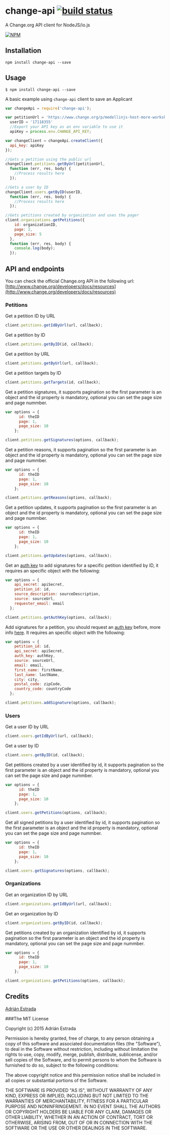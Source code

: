 # change-api [![build status](https://travis-ci.org/edsadr/change-api.svg?branch=master)](http://travis-ci.org/edsadr/change-api)

A Change.org API client for NodeJS/io.js

[![NPM](https://nodei.co/npm/change-api.png)](https://nodei.co/npm/change-api/)

## Installation

```
npm install change-api --save
```

## Usage

```
$ npm install change-api --save
```

A basic example using `change-api` client to save an Applicant

``` js
var changeApi = require('change-api');

var petitionUrl = 'https://www.change.org/p/medellinjs-host-more-workshops-for-all-talks', 
  userID = '17118355'
  //Export your API key as an env variable to use it
  apiKey = process.env.CHANGE_API_KEY;

var changeClient = changeApi.createClient({
  api_key: apiKey
});

//Gets a petition using the public url
changeClient.petitions.getByUrl(petitionUrl,
  function (err, res, body) {
    //Process results here
  });

//Gets a user by ID
changeClient.users.getByID(userID,
  function (err, res, body) {
    //Process results here
  });

//Gets petitions created by organization and uses the pager
client.organizations.getPetitions({
    id: organizationID,
    page: 2,
    page_size: 5
  },
  function (err, res, body) {
    console.log(body);
  });
```
## API and endpoints

You can check the official Change.org API in the following url: [http://www.change.org/developers/docs/resources](http://www.change.org/developers/docs/resources)

### Petitions

Get a petition ID by URL

``` js
client.petitions.getIdByUrl(url, callback);
```

Get a petition by ID

``` js
client.petitions.getByID(id, callback);
```

Get a petition by URL

``` js
client.petitions.getByUrl(url, callback);
```

Get a petition targets by ID

``` js
client.petitions.getTargets(id, callback);
```

Get a petition signatures, it supports pagination so the first parameter is an object and the id property is mandatory, optional you can set the page size and page nummber.

``` js
var options = {
      id: theID
      page: 1,
      page_size: 10
    };

client.petitions.getSignatures(options, callback);
```

Get a petition reasons, it supports pagination so the first parameter is an object and the id property is mandatory, optional you can set the page size and page nummber.

``` js
var options = {
      id: theID
      page: 1,
      page_size: 10
    };

client.petitions.getReasons(options, callback);
```

Get a petition updates, it supports pagination so the first parameter is an object and the id property is mandatory, optional you can set the page size and page nummber.

``` js
var options = {
      id: theID
      page: 1,
      page_size: 10
    };

client.petitions.getUpdates(options, callback);
```

Get an [auth key](http://www.change.org/developers/docs/resources/petitions/auth-keys) to add signatures for a specific petition identified by ID, it requires an specific object with the following: 

``` js
var options = {
    api_secret: apiSecret,
    petition_id: id,
    source_description: sourceDescription,
    source: sourceUrl,
    requester_email: email
  };

client.petitions.getAuthKey(options, callback);
```

Add signatures for a petition, you should request an [auth key](http://www.change.org/developers/docs/resources/petitions/auth-keys) before, more info [here](https://www.change.org/developers/docs/resources/petitions/signatures#post-signatures). It requires an specific object with the following: 

``` js
var options = {
    petition_id: id,
    api_secret: apiSecret,
    auth_key: authKey,
    source: sourceUrl,
    email: email,
    first_name: firstName,
    last_name: lastName,
    city: city,
    postal_code: zipCode,
    country_code: countryCode    
  };

client.petitions.addSignature(options, callback);
```

### Users

Get a user ID by URL

``` js
client.users.getIdByUrl(url, callback);
```

Get a user by ID

``` js
client.users.getByID(id, callback);
```

Get petitions created by a user identified by id, it supports pagination so the first parameter is an object and the id property is mandatory, optional you can set the page size and page nummber.

``` js
var options = {
      id: theID
      page: 1,
      page_size: 10
    };

client.users.getPetitions(options, callback);
```

Get all signed petitions by a user identified by id, it supports pagination so the first parameter is an object and the id property is mandatory, optional you can set the page size and page nummber.

``` js
var options = {
      id: theID
      page: 1,
      page_size: 10
    };

client.users.getSignatures(options, callback);
```

### Organizations

Get an organization ID by URL

``` js
client.organizations.getIdByUrl(url, callback);
```

Get an organization by ID

``` js
client.organizations.getByID(id, callback);
```

Get petitions created by an organization identified by id, it supports pagination so the first parameter is an object and the id property is mandatory, optional you can set the page size and page nummber.

``` js
var options = {
      id: theID
      page: 1,
      page_size: 10
    };

client.organizations.getPetitions(options, callback);
```

## Credits
[Adrián Estrada](https://github.com/edsadr/)

###The MIT License

Copyright (c) 2015 Adrián Estrada

Permission is hereby granted, free of charge, to any person obtaining a copy
of this software and associated documentation files (the "Software"), to deal
in the Software without restriction, including without limitation the rights
to use, copy, modify, merge, publish, distribute, sublicense, and/or sell
copies of the Software, and to permit persons to whom the Software is
furnished to do so, subject to the following conditions:

The above copyright notice and this permission notice shall be included in
all copies or substantial portions of the Software.

THE SOFTWARE IS PROVIDED "AS IS", WITHOUT WARRANTY OF ANY KIND, EXPRESS OR
IMPLIED, INCLUDING BUT NOT LIMITED TO THE WARRANTIES OF MERCHANTABILITY,
FITNESS FOR A PARTICULAR PURPOSE AND NONINFRINGEMENT. IN NO EVENT SHALL THE
AUTHORS OR COPYRIGHT HOLDERS BE LIABLE FOR ANY CLAIM, DAMAGES OR OTHER
LIABILITY, WHETHER IN AN ACTION OF CONTRACT, TORT OR OTHERWISE, ARISING FROM,
OUT OF OR IN CONNECTION WITH THE SOFTWARE OR THE USE OR OTHER DEALINGS IN
THE SOFTWARE.